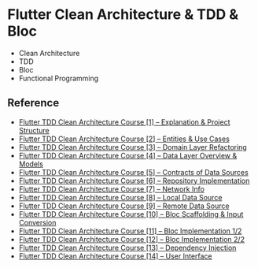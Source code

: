 # Flutter Clean Architecture & TDD & Bloc
- Clean Architecture
- TDD
- Bloc
- Functional Programming

## Reference
- [Flutter TDD Clean Architecture Course [1] – Explanation & Project Structure](https://www.youtube.com/watch?v=KjE2IDphA_U)
- [Flutter TDD Clean Architecture Course [2] – Entities & Use Cases](https://www.youtube.com/watch?v=lPkWX8xFthE)
- [Flutter TDD Clean Architecture Course [3] – Domain Layer Refactoring](https://www.youtube.com/watch?v=Mmq72a0h4jk)
- [Flutter TDD Clean Architecture Course [4] – Data Layer Overview & Models](https://www.youtube.com/watch?v=keaTZ9M_U1A)
- [Flutter TDD Clean Architecture Course [5] – Contracts of Data Sources](https://www.youtube.com/watch?v=m_lkZo6CYcs)
- [Flutter TDD Clean Architecture Course [6] – Repository Implementation](https://www.youtube.com/watch?v=bfEKPKKy9dA)
- [Flutter TDD Clean Architecture Course [7] – Network Info](https://www.youtube.com/watch?v=xWl7GzMDiwg)
- [Flutter TDD Clean Architecture Course [8] – Local Data Source](https://www.youtube.com/watch?v=fCguzcvLka8)
- [Flutter TDD Clean Architecture Course [9] – Remote Data Source](https://www.youtube.com/watch?v=msGsYPtZnhU)
- [Flutter TDD Clean Architecture Course [10] – Bloc Scaffolding & Input Conversion](https://www.youtube.com/watch?v=Ulk9qUErIa4)
- [Flutter TDD Clean Architecture Course [11] – Bloc Implementation 1/2](https://www.youtube.com/watch?v=a8f_qpVHa3w)
- [Flutter TDD Clean Architecture Course [12] – Bloc Implementation 2/2](https://www.youtube.com/watch?v=YSNeS5S5Nqw)
- [Flutter TDD Clean Architecture Course [13] – Dependency Injection](https://www.youtube.com/watch?v=gfLb4rqzio4)
- [Flutter TDD Clean Architecture Course [14] – User Interface](https://www.youtube.com/watch?v=G-R-1rzR3zw)